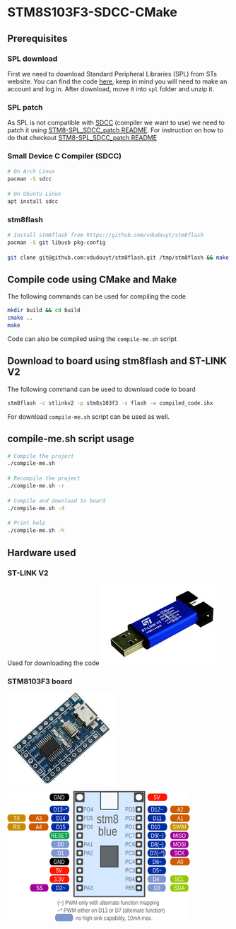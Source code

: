 # STM8S103F3-SDCC-CMake

## Prerequisites

### SPL download

First we need to download Standard Peripheral Libraries (SPL) from STs website. You can find the code [here](https://www.st.com/en/embedded-software/stsw-stm8069.html), keep in mind you will need to make an account and log in.
After download, move it into `spl` folder and unzip it.

### SPL patch

As SPL is not compatible with [SDCC](http://sdcc.sourceforge.net/) (compiler we want to use) we need to patch it using [STM8-SPL_SDCC_patch README](https://github.com/gicking/STM8-SPL_SDCC_patch#readme).
For instruction on how to do that checkout [STM8-SPL_SDCC_patch README](https://github.com/gicking/STM8-SPL_SDCC_patch#readme)

### Small Device C Compiler (SDCC)

```bash
# On Arch Linux
pacman -S sdcc

# On Ubuntu Linux
apt install sdcc
```

### stm8flash

```bash
# Install stm8flash from https://github.com/vdudouyt/stm8flash
pacman -S git libusb pkg-config

git clone git@github.com:vdudouyt/stm8flash.git /tmp/stm8flash && make -C /tmp/stm8flash && sudo make install -C /tmp/stm8flash
```

## Compile code using CMake and Make

The following commands can be used for compiling the code

```bash
mkdir build && cd build
cmake ..
make
```

Code can also be compiled using the `compile-me.sh` script

## Download to board using stm8flash and ST-LINK V2

The following command can be used to download code to board

```bash
stm8flash -c stlinkv2 -p stm8s103f3 -s flash -w compiled_code.ihx
```

For download `compile-me.sh` script can be used as well.

## compile-me.sh script usage

```bash
# Compile the project 
./compile-me.sh

# Recompile the project 
./compile-me.sh -r

# Compile and download to board 
./compile-me.sh -d

# Print help
./compile-me.sh -h
```

## Hardware used

### ST-LINK V2

Used for downloading the code
![ST-LINK_V2](https://github.com/lazicdanilo/STM8S103F3-CMake/blob/main/assets/pics/ST-LINK_V2.jpeg?raw=true)

### STM8103F3 board

![STM8103F3_board](https://github.com/lazicdanilo/STM8S103F3-CMake/blob/main/assets/pics/STM8103F3_board.jpeg?raw=true)

![STM8103F3_board_pinout](https://github.com/lazicdanilo/STM8S103F3-CMake/blob/main/assets/pics/STM8103F3_board_pinout.png?raw=true)
